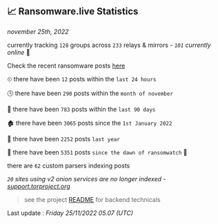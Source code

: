 
## 📈 Ransomware.live Statistics
_november 25th, 2022_

currently tracking `128` groups across `233` relays & mirrors - _`101` currently online_ 📡

Check the recent ransomware posts [here](https://www.ransomware.live/#/recentposts)


⏲ there have been `12` posts within the `last 24 hours`

🕓 there have been `290` posts within the `month of november`

📅 there have been `783` posts within the `last 90 days`

🏚 there have been `3065` posts since the `1st January 2022`

🚀 there have been `2252` posts `last year`

🦕 there have been `5351` posts `since the dawn of ransomwatch` 🐣

there are `62` custom parsers indexing posts

_`20` sites using v2 onion services are no longer indexed - [support.torproject.org](https://support.torproject.org/onionservices/v2-deprecation/)_

> see the project [README](https://github.com/jmousqueton/ransomwatch#readme) for backend technicals



Last update : _Friday 25/11/2022 05.07 (UTC)_

